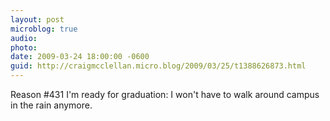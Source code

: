 ```yaml
---
layout: post
microblog: true
audio: 
photo: 
date: 2009-03-24 18:00:00 -0600
guid: http://craigmcclellan.micro.blog/2009/03/25/t1388626873.html
---
```

Reason #431 I'm ready for graduation: I won't have to walk around campus in the rain anymore.
